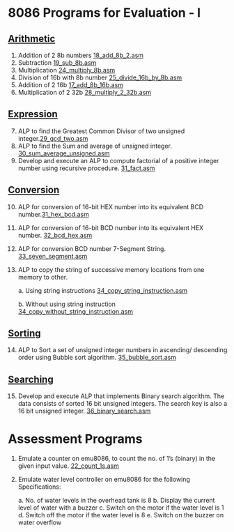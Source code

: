 # 8086 Programs for Evaluation - I

## [Arithmetic](https://github.com/jacobjohn2016/8086-Programs/tree/master/Arithmetic)
1. Addition of 2 8b numbers [18_add_8b_2.asm](https://github.com/jacobjohn2016/8086-Programs/blob/master/Arithmetic/18_add_8b_2.asm)
2. Subtraction [19_sub_8b.asm](https://github.com/jacobjohn2016/8086-Programs/blob/master/Arithmetic/19_sub_8b.asm)
3. Multiplication [24_multiply_8b.asm](https://github.com/jacobjohn2016/8086-Programs/blob/master/Arithmetic/24_multiply_8b.asm)
4. Division of 16b with 8b number [25_divide_16b_by_8b.asm](https://github.com/jacobjohn2016/8086-Programs/blob/master/Arithmetic/25_divide_16b_by_8b.asm)
5. Addition of 2 16b [17_add_8b_16b.asm](https://github.com/jacobjohn2016/8086-Programs/blob/master/Arithmetic/17_add_8b_16b.asm)
6. Multiplication of 2 32b [28_multiply_2_32b.asm](https://github.com/jacobjohn2016/8086-Programs/blob/master/Arithmetic/28_multiply_2_32b.asm)

## [Expression](https://github.com/jacobjohn2016/8086-Programs/tree/master/Expression)
7. ALP to find the Greatest Common Divisor of two unsigned integer.[29_gcd_two.asm](https://github.com/jacobjohn2016/8086-Programs/blob/master/Expression/29_gcd_two.asm)
8. ALP to find the Sum and average of unsigned integer. [30_sum_average_unsigned.asm](https://github.com/jacobjohn2016/8086-Programs/blob/master/Expression/30_sum_average_unsigned.asm)
9. Develop and execute an ALP to compute factorial of a positive integer number using recursive procedure. [31_fact.asm](https://github.com/jacobjohn2016/8086-Programs/blob/master/Expression/31_fact.asm)

## [Conversion](https://github.com/jacobjohn2016/8086-Programs/tree/master/Conversion)
10. ALP for conversion of 16-bit HEX number into its equivalent BCD number.[31_hex_bcd.asm](https://github.com/jacobjohn2016/8086-Programs/blob/master/Conversion/31_hex_bcd.asm)
11. ALP for conversion of 16-bit BCD number into its equivalent HEX number. [32_bcd_hex.asm](https://github.com/jacobjohn2016/8086-Programs/blob/master/Conversion/32_bcd_hex.asm)
12. ALP for conversion BCD number 7-Segment String. [33_seven_segment.asm](https://github.com/jacobjohn2016/8086-Programs/blob/master/Conversion/33_seven_segment.asm)
13. ALP to copy the string of successive memory locations from one memory to other.

    a. Using string instructions [34_copy_string_instruction.asm](https://github.com/jacobjohn2016/8086-Programs/blob/master/Conversion/34_copy_string_instruction.asm)
    
    b. Without using string instruction [34_copy_without_string_instruction.asm](https://github.com/jacobjohn2016/8086-Programs/blob/master/Conversion/34_copy_without_string_instruction.asm)

## [Sorting](https://github.com/jacobjohn2016/8086-Programs/tree/master/Sorting)
14. ALP to Sort a set of unsigned integer numbers in ascending/ descending order using Bubble sort algorithm. [35_bubble_sort.asm](https://github.com/jacobjohn2016/8086-Programs/blob/master/Sorting/35_bubble_sort.asm)

## [Searching](https://github.com/jacobjohn2016/8086-Programs/tree/master/Searching)
15. Develop and execute ALP that implements Binary search algorithm. The data consists of sorted 16 bit unsigned integers. The search key is also a 16 bit unsigned integer. [36_binary_search.asm](https://github.com/jacobjohn2016/8086-Programs/blob/master/Searching/36_binary_search.asm)


# Assessment Programs

1. Emulate a counter on emu8086, to count the no. of 1’s (binary) in the given input value. [22_count_1s.asm](https://github.com/jacobjohn2016/8086-Programs/blob/master/Arithmetic/22_count_1s.asm)
2. Emulate water level controller on emu8086 for the following Specifications:

    a. No. of water levels in the overhead tank is 8
    b. Display the current level of water with a buzzer
    c. Switch on the motor if the water level is 1
    d. Switch off the motor if the water level is 8
    e. Switch on the buzzer on water overflow
